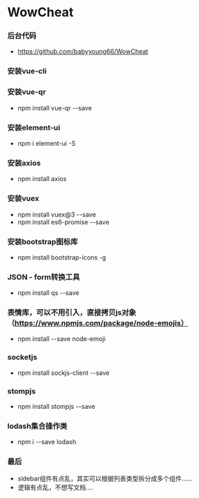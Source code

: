 # WowCheat

### 后台代码
* https://github.com/babyyoung66/WowCheat

### 安装vue-cli

### 安装vue-qr
* npm install vue-qr --save

### 安装element-ui
* npm i element-ui -S  

### 安装axios
* npm install axios

### 安装vuex
* npm install vuex@3 --save 
* npm install es6-promise --save

### 安装bootstrap图标库
* npm install bootstrap-icons -g

### JSON - form转换工具
* npm install qs --save 

### 表情库，可以不用引入，直接拷贝js对象（https://www.npmjs.com/package/node-emojis）
* npm install --save node-emoji

### socketjs
* npm install sockjs-client --save

### stompjs
* npm install stompjs --save

### lodash集合操作类
* npm i --save lodash

### 最后
* sidebar组件有点乱，其实可以根据列表类型拆分成多个组件......
* 逻辑有点乱，不想写文档....

